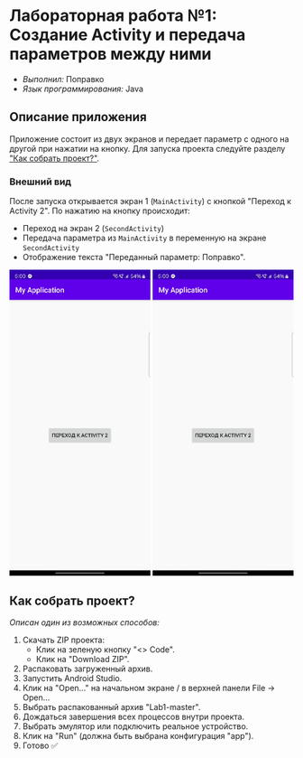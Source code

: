 # Лабораторная работа №1: Создание Activity и передача параметров между ними

- _Выполнил:_ Поправко
- _Язык программирования:_ Java

## Описание приложения
Приложение состоит из двух экранов и передает параметр с одного на другой при нажатии на кнопку. Для запуска проекта следуйте разделу ["Как собрать проект?"](##Как-собрать-проект).

### Внешний вид
После запуска открывается экран 1 (`MainActivity`) с кнопкой "Переход к Activity 2". По нажатию на кнопку происходит:
- Переход на экран 2 (`SecondActivity`)
- Передача параметра из `MainActivity` в переменную на экране `SecondActivity`
- Отображение текста "Переданный параметр: Поправко".

<p align="center">
    <img src="https://github.com/Made9Ts/First-laboratory/blob/74c01f9e12d5e30bba4d3e48c2f55bf6ab7b54d5/image.png" width="250"> 
    <img src="https://github.com/Made9Ts/First-laboratory/blob/74c01f9e12d5e30bba4d3e48c2f55bf6ab7b54d5/image2.png" width="250">
</p> 

## <a id="Как-собрать-проект">Как собрать проект?</a>
_Описан один из возможных способов:_
1. Скачать ZIP проекта:
    - Клик на зеленую кнопку "<> Code".
    - Клик на "Download ZIP".
2. Распаковать загруженный архив.
3. Запустить Android Studio.
4. Клик на "Open..." на начальном экране / в верхней панели File -> Open...
5. Выбрать распакованный архив "Lab1-master".
6. Дождаться завершения всех процессов внутри проекта.
7. Выбрать эмулятор или подключить реальное устройство.
8. Клик на "Run" (должна быть выбрана конфигурация "app").
9. Готово ✅
